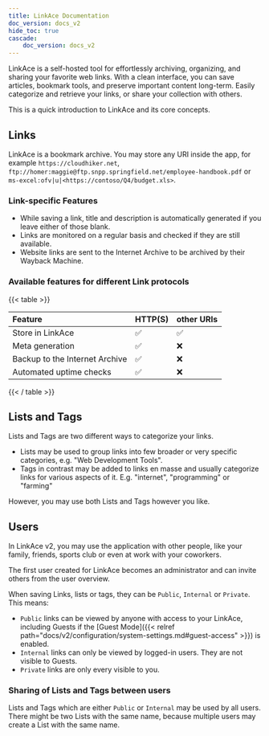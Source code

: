 ```yaml
---
title: LinkAce Documentation
doc_version: docs_v2
hide_toc: true
cascade:
    doc_version: docs_v2
---
```


LinkAce is a self-hosted tool for effortlessly archiving, organizing, and sharing your favorite web links. With a clean interface, you can save articles, bookmark tools, and preserve important content long-term. Easily categorize and retrieve your links, or share your collection with others.

This is a quick introduction to LinkAce and its core concepts.

## Links

LinkAce is a bookmark archive. You may store any URI inside the app, for example `https://cloudhiker.net`,
`ftp://homer:maggie@ftp.snpp.springfield.net/employee-handbook.pdf` or ` ms-excel:ofv|u|<https://contoso/Q4/budget.xls>`.

### Link-specific Features

- While saving a link, title and description is automatically generated if you leave either of those blank.
- Links are monitored on a regular basis and checked if they are still available.
- Website links are sent to the Internet Archive to be archived by their Wayback Machine.

### Available features for different Link protocols

{{< table >}}

| Feature                        | HTTP(S) | other URIs |
|:-------------------------------|:--------|:-----------|
| Store in LinkAce               | ✅       | ✅          |
| Meta generation                | ✅       | ❌          |
| Backup to the Internet Archive | ✅       | ❌          |
| Automated uptime checks        | ✅       | ❌          |

{{< / table >}}

## Lists and Tags

Lists and Tags are two different ways to categorize your links.

- Lists may be used to group links into few broader or very specific categories, e.g. "Web Development Tools".
- Tags in contrast may be added to links en masse and usually categorize links for various aspects of it. E.g.
  "internet", "programming" or "farming"

However, you may use both Lists and Tags however you like.

## Users

In LinkAce v2, you may use the application with other people, like your family, friends, sports club or even at work with your coworkers.

The first user created for LinkAce becomes an administrator and can invite others from the user overview.

When saving Links, lists or tags, they can be `Public`, `Internal` or `Private`. This means:
- `Public` links can be viewed by anyone with access to your LinkAce, including Guests if the [Guest Mode]({{< relref path="docs/v2/configuration/system-settings.md#guest-access" >}}) is enabled.
- `Internal` links can only be viewed by logged-in users. They are not visible to Guests.
- `Private` links are only every visible to you.

### Sharing of Lists and Tags between users

Lists and Tags which are either `Public` or `Internal` may be used by all users. There might be two Lists with the same name, because multiple users may create a List with the same name.

